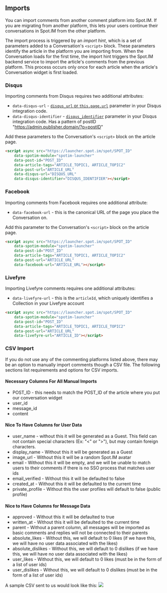 ## Imports
You can import comments from another comment platform into Spot.IM. If you are migrating from another platform, this lets your users continue their conversations in Spot.IM from the other platform.

The import process is triggered by an _import hint_, which is a set of parameters added to a Conversation's `<script>` block. These parameters identify the article in the platform you are importing from. When the Conversation loads for the first time, the import hint triggers the Spot.IM backend service to import the article's comments from the previous platform. This process occurs only once for each article when the article's Conversation widget is first loaded.

### Disqus
Importing comments from Disqus requires two additional attributes:

- `data-disqus-url` - [`disqus_url` or `this.page.url`](https://help.disqus.com/customer/portal/articles/472098-javascript-configuration-variables#thispageurl) parameter in your Disqus integration code.
- `data-disqus-identifier` - [`disqus_identifier`](https://help.disqus.com/customer/portal/articles/472099-what-is-a-disqus-identifier-) parameter in your Disqus integration code. Has a pattern of postID<whitespace> "https://admin.publisher.domain/?p=postID"

Add these parameters to the Conversation's `<script>` block on the article page.

```html
<script async src="https://launcher.spot.im/spot/SPOT_ID"
    data-spotim-module="spotim-launcher"
    data-post-id="POST_ID"
    data-article-tags="ARTICLE_TOPIC1, ARTICLE_TOPIC2"
    data-post-url="ARTICLE_URL"
    data-disqus-url="DISQUS_URL"
    data-disqus-identifier="DISQUS_IDENTIFIER"></script>
```

### Facebook
Importing comments from Facebook requires one additional attribute:

- `data-facebook-url` - this is the canonical URL of the page you place the Conversation on.

Add this parameter to the Conversation's `<script>` block on the article page.

```html
<script async src="https://launcher.spot.im/spot/SPOT_ID"
    data-spotim-module="spotim-launcher"
    data-post-id="POST_ID"
    data-article-tags="ARTICLE_TOPIC1, ARTICLE_TOPIC2"
    data-post-url="ARTICLE_URL"
    data-facebook-url="ARTICLE_URL"></script>
```

### Livefyre
Importing Livefyre comments requires one additional attributes:

- `data-livefyre-url` - this is the `articleId`, which uniquely identifies a Collection in your Livefyre account

```html
<script async src="https://launcher.spot.im/spot/SPOT_ID"
    data-spotim-module="spotim-launcher"
    data-post-id="POST_ID"
    data-article-tags="ARTICLE_TOPIC1, ARTICLE_TOPIC2"
    data-post-url="ARTICLE_URL"
    data-livefyre-url="ARTICLE_ID"></script>
```

### CSV Import
If you do not use any of the commenting platforms listed above, there may be an option to manually import comments though a CSV file. The following sections list requirements and options for CSV imports.

#### Necessary Columns For All Manual Imports
* POST_ID - this needs to match the POST_ID of the article where you put our conversation widget
* user_id
* message_id
* content

#### Nice To Have Columns for User Data
* user_name - without this it will be generated as a Guest. This field can not contain special characters (Ex: "<" or ">"), but may contain foreign characters. 
* display_name - Without this it will be generated as a Guest
* image_url - Without this it will be a random Spot.IM avatar
* email - Without this it will be empty, and we will be unable to match users to their comments if there is no SSO process that matches user ids
* email_verified - Without this it will be defaulted to false
* created_at - Without this it will be defaulted to the current time
* private_profile - Without this the user profiles will default to false (public profile)

#### Nice to Have Columns for Message Data
* approved - Without this it will be defaulted to true
* written_at - Without this it will be defaulted to the current time
* parent - Without a parent column, all messages will be imported as basic comments and replies will not be connected to their parents
* absolute_likes - Without this, we will default to 0 likes (if we have this, we will have no user data associated with the likes)
* absolute_dislikes - Without this, we will default to 0 dislikes (if we have this, we will have no user data associated with the likes)
* user_likes - Without this, we will default to 0 likes (must be in the form of a list of user ids)
* user_dislikes - Without this, we will default to 0 dislikes (must be in the form of a list of user ids)

A sample CSV sent to us would look like this:
<img src="https://images.spot.im/image/upload/q_70,fl_lossy,dpr_3,c_limit/v200/19e2755d6af020b7d6d1f36fc9a320ab">

